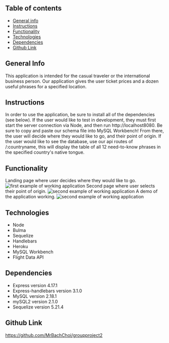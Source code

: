 ## Table of contents

- [General info](#general-info)
- [Instructions](#instructions)
- [Functionality](#functionality)
- [Technologies](#technologies)
- [Dependencies](#dependencies)
- [Github Link](#github-link)

## General Info

This application is intended for the casual traveler or the international business person. Our application gives the user ticket prices and a dozen useful phrases for a specified location.

## Instructions

In order to use the application, be sure to install all of the dependencies (see below). If the user would like to test in development, they must first start the server connection via Node, and then run http://localhost8080. Be sure to copy and paste our schema file into MySQL Workbench! From there, the user will decide where they would like to go, and their point of origin. If the user would like to see the database, use our api routes of /:countryname, this will display the table of all 12 need-to-know phrases in the specified country's native tongue.

## Functionality

Landing page where user decides where they would like to go.
![first example of working application](https://github.com/MrBachChoi/groupproject2/blob/master/img/lang1.png)
Second page where user selects their point of origin.
![second example of working application](https://github.com/MrBachChoi/groupproject2/blob/master/img/lang2.png)
A demo of the application working.
![second example of working application](https://github.com/MrBachChoi/groupproject2/blob/master/img/lang3.png)

## Technologies

- Node
- Bulma
- Sequelize
- Handlebars
- Heroku
- MySQL Workbench
- Flight Data API

## Dependencies

- Express version 4.17.1
- Express-handlebars version 3.1.0
- MySQL version 2.18.1
- mySQL2 version 2.1.0
- Sequelize version 5.21.4

## Github Link

https://github.com/MrBachChoi/groupproject2
